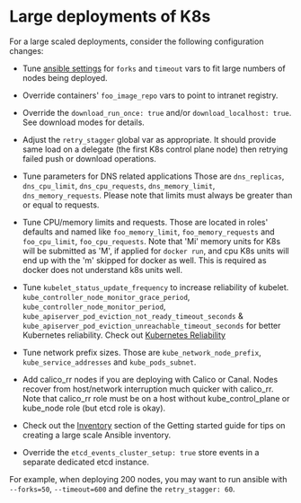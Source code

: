 Large deployments of K8s
========================

For a large scaled deployments, consider the following configuration changes:

* Tune [ansible settings](https://docs.ansible.com/ansible/latest/intro_configuration.html)
  for `forks` and `timeout` vars to fit large numbers of nodes being deployed.

* Override containers' `foo_image_repo` vars to point to intranet registry.

* Override the ``download_run_once: true`` and/or ``download_localhost: true``.
  See download modes for details.

* Adjust the `retry_stagger` global var as appropriate. It should provide same
  load on a delegate (the first K8s control plane node) then retrying failed
  push or download operations.

* Tune parameters for DNS related applications
  Those are ``dns_replicas``, ``dns_cpu_limit``,
  ``dns_cpu_requests``, ``dns_memory_limit``, ``dns_memory_requests``.
  Please note that limits must always be greater than or equal to requests.

* Tune CPU/memory limits and requests. Those are located in roles' defaults
  and named like ``foo_memory_limit``, ``foo_memory_requests`` and
  ``foo_cpu_limit``, ``foo_cpu_requests``. Note that 'Mi' memory units for K8s
  will be submitted as 'M', if applied for ``docker run``, and cpu K8s units
  will end up with the 'm' skipped for docker as well. This is required as
  docker does not understand k8s units well.

* Tune ``kubelet_status_update_frequency`` to increase reliability of kubelet.
  ``kube_controller_node_monitor_grace_period``,
  ``kube_controller_node_monitor_period``,
  ``kube_apiserver_pod_eviction_not_ready_timeout_seconds`` &
  ``kube_apiserver_pod_eviction_unreachable_timeout_seconds`` for better Kubernetes reliability.
  Check out [Kubernetes Reliability](kubernetes-reliability.md)

* Tune network prefix sizes. Those are ``kube_network_node_prefix``,
  ``kube_service_addresses`` and ``kube_pods_subnet``.

* Add calico_rr nodes if you are deploying with Calico or Canal. Nodes recover
  from host/network interruption much quicker with calico_rr. Note that
  calico_rr role must be on a host without kube_control_plane or kube_node role (but
  etcd role is okay).

* Check out the
  [Inventory](getting-started.md#building-your-own-inventory)
  section of the Getting started guide for tips on creating a large scale
  Ansible inventory.

* Override the ``etcd_events_cluster_setup: true`` store events in a separate
  dedicated etcd instance.

For example, when deploying 200 nodes, you may want to run ansible with
``--forks=50``, ``--timeout=600`` and define the ``retry_stagger: 60``.
